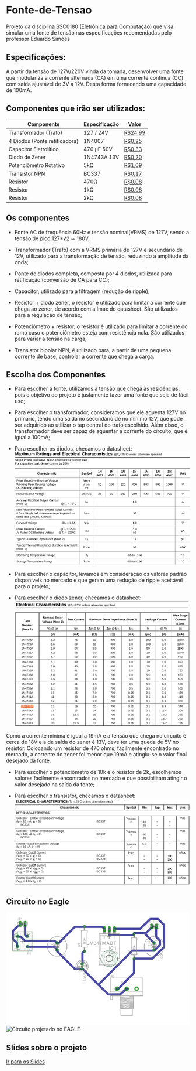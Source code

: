 # Fonte-de-Tensao
Projeto da disciplina SSC0180 ([Eletrônica para Computação](https://uspdigital.usp.br/jupiterweb/obterDisciplina?sgldis=SSC0180&codcur=55041&codhab=0)) que visa simular uma fonte de tensão nas especificações recomendadas pelo professor Eduardo Simões

## Especificações: 
A partir da tensão de 127V/220V vinda da tomada, desenvolver uma  fonte que modulariza a corrente alternada (CA) em uma corrente contínua (CC) com saída ajustável de 3V a 12V. Desta forma fornecendo uma capacidade de 100mA.

## Componentes que irão ser utilizados:

|Componente|Especificação|Valor|
|---|---|---|
|Transformador (Trafo)|127 / 24V|[R$24,99](https://produto.mercadolivre.com.br/MLB-1299130767-transformador-1212v-1a-trafo-bivolt-_JM?matt_tool=82322591&matt_word&gclid=EAIaIQobChMI8srS-8u46gIVBg-RCh0u1QKkEAQYASABEgJmHfD_BwE&quantity=1)|
|4 Diodos (Ponte retificadora)|1N4007|[R$0,25](https://www.baudaeletronica.com.br/diodo-1n4007.html)|
|Capacitor Eletrolítico|470 μF 50V|[R$0,33](https://www.baudaeletronica.com.br/capacitor-eletrolitico-470uf-25v.html)|
|Diodo de Zener|1N4743A 13V|[R$0,20](https://www.baudaeletronica.com.br/diodo-zener-1n4743-13v-1w.html)|
|Potenciômetro Rotativo|5kΩ|[R$1,09](https://www.baudaeletronica.com.br/potenciometro-linear-de-5k-5000.html)|
|Transistor NPN|BC337|[R$0,17](https://www.baudaeletronica.com.br/transistor-npn-bc337.html)|
|Resistor|470Ω|[R$0,08](https://www.baudaeletronica.com.br/resistor-470r-5-1-4w.html)|
|Resistor|1kΩ|[R$0.08](https://www.baudaeletronica.com.br/resistor-1k-5-1-4w.html)|
|Resistor|2kΩ|[R$0,08](https://www.baudaeletronica.com.br/resistor-2k-5-1-4w.html)|


## Os componentes

- Fonte AC de frequência 60Hz e tensão nominal(VRMS) de 127V, sendo a tensão de pico 127*√2 ≃ 180V;

- Transformador (Trafo) com a VRMS primária de 127V e secundário de 12V, utilizado para a transformação de tensão, reduzindo a amplitude da onda;

- Ponte de diodos completa, composta por 4 diodos, utilizada para retificação (conversão de CA para CC); 

- Capacitor, utilizado para a filtragem (redução de ripple);

- Resistor + diodo zener, o resistor é utilizado para limitar a corrente que chega ao zener, de acordo com a Imax do datasheet. São utilizados para a regulação de tensão;

- Potenciômetro + resistor, o resistor é utilizado para limitar a corrente do ramo caso o potenciômetro esteja com resistência nula. São utilizados para variar a tensão na carga;

- Transistor bipolar NPN, é utilizado para, a partir de uma pequena corrente de base, controlar a corrente que chega a carga.

## Escolha dos Componentes

- Para escolher a fonte, utilizamos a tensão que chega às residências, pois o objetivo do projeto é justamente fazer uma fonte que seja de fácil uso;

- Para escolher o transformador, consideramos que ele aguenta 127V no primário, tendo uma saída no secundário de no mínimo 12V, que pode ser adquirido ao utilizar o tap central do trafo escolhido. Além disso, o transformador deve ser capaz de aguentar a corrente do circuito, que é igual a 100mA;

- Para escolher os diodos, checamos o datasheet:
![](https://github.com/WictorDalbosco/Fonte-de-Tensao/blob/master/Imagens%20DataSheets/DataSheetDiode.png)

- Para escolher o capacitor, levamos em consideração os valores padrão disponíveis no mercado e que geram uma redução de ripple aceitável para o projeto;

- Para escolher o diodo zener, checamos o datasheet:
![](https://github.com/WictorDalbosco/Fonte-de-Tensao/blob/master/Imagens%20DataSheets/DataSheetZenerNovo.png)

Como a corrente mínima é igual a 19mA e a tensão que chega no circuito é cerca de 18V e a de saída do zener é 13V, deve ter uma queda de 5V no resistor. Colocando um resistor de 470 ohms, facilmente encontrado no mercado, a corrente do zener foi menor que 19mA e atingiu-se o valor final desejado da fonte.

- Para escolher o potenciômetro de 10k e o resistor de 2k, escolhemos valores facilmente encontrados no mercado e que possibilitam atingir o valor desejado na saída da fonte;

- Para escolher o transistor, checamos o datasheet:
![](https://github.com/WictorDalbosco/Fonte-de-Tensao/blob/master/Imagens%20DataSheets/DataSheetTransistor.png)

## Circuito no Eagle

![Projeto da fonte feito no EAGLE](https://github.com/WictorDalbosco/Fonte-de-Tensao/blob/master/Imagens%20DataSheets/circuito-eagle.PNG)
![Circuito projetado no EAGLE](https://github.com/WictorDalbosco/Fonte-de-Tensao/blob/master/Imagens%20DataSheets/fonte-esquemático.PNG)

## Slides sobre o projeto
[Ir para os Slides](https://github.com/WictorDalbosco/Fonte-de-Tensao/blob/master/Eletrônica-para-computação.pdf)



